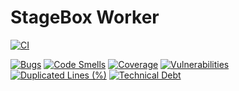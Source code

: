 # StageBox Worker

[![CI](https://github.com/angloeastern/stagebox-worker/actions/workflows/ci.yaml/badge.svg)](https://github.com/angloeastern/stagebox-worker/actions/workflows/ci.yaml)

[![Bugs](https://sonarcloud.io/api/project_badges/measure?project=angloeastern_stagebox-worker&metric=bugs&token=9c5d625e9c24bd52eaa54f2dbc1f0c067aa058eb)](https://sonarcloud.io/dashboard?id=angloeastern_stagebox-worker)
[![Code Smells](https://sonarcloud.io/api/project_badges/measure?project=angloeastern_stagebox-worker&metric=code_smells&token=9c5d625e9c24bd52eaa54f2dbc1f0c067aa058eb)](https://sonarcloud.io/dashboard?id=angloeastern_stagebox-worker)
[![Coverage](https://sonarcloud.io/api/project_badges/measure?project=angloeastern_stagebox-worker&metric=coverage&token=9c5d625e9c24bd52eaa54f2dbc1f0c067aa058eb)](https://sonarcloud.io/dashboard?id=angloeastern_stagebox-worker)
[![Vulnerabilities](https://sonarcloud.io/api/project_badges/measure?project=angloeastern_stagebox-worker&metric=vulnerabilities&token=9c5d625e9c24bd52eaa54f2dbc1f0c067aa058eb)](https://sonarcloud.io/dashboard?id=angloeastern_stagebox-worker)
[![Duplicated Lines (%)](https://sonarcloud.io/api/project_badges/measure?project=angloeastern_stagebox-worker&metric=duplicated_lines_density&token=9c5d625e9c24bd52eaa54f2dbc1f0c067aa058eb)](https://sonarcloud.io/dashboard?id=angloeastern_stagebox-worker)
[![Technical Debt](https://sonarcloud.io/api/project_badges/measure?project=angloeastern_stagebox-worker&metric=sqale_index&token=9c5d625e9c24bd52eaa54f2dbc1f0c067aa058eb)](https://sonarcloud.io/dashboard?id=angloeastern_stagebox-worker)